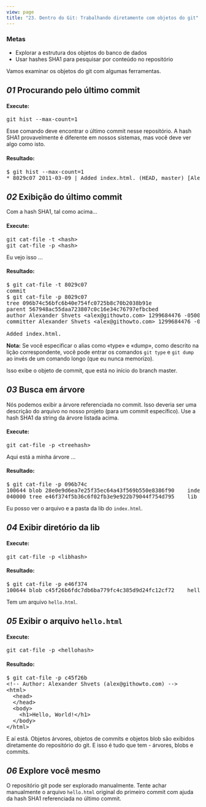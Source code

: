 ```yaml
---
view: page
title: "23. Dentro do Git: Trabalhando diretamente com objetos do git"
---
```


<h3>Metas</h3>

<ul>
<li>Explorar a estrutura dos objetos do banco de dados</li>
<li>Usar hashes SHA1 para pesquisar por conte&uacute;do no reposit&oacute;rio</li>
</ul>

<p>Vamos examinar os objetos do git com algumas ferramentas.</p>

<h2><em>01</em> Procurando pelo &uacute;ltimo commit</h2>

<h4 class="h4-pre">Execute:</h4>

<pre class="instructions">git hist --max-count=1</pre>

<p>Esse comando deve encontrar o &uacute;ltimo commit nesse reposit&oacute;rio. A hash SHA1 provavelmente &eacute; diferente em nossos sistemas, mas voc&ecirc; deve ver algo como isto.</p>

<h4 class="h4-pre">Resultado:</h4>

<pre class="sample">$ git hist --max-count=1
* 8029c07 2011-03-09 | Added index.html. (HEAD, master) [Alexander Shvets]</pre>

<h2><em>02</em> Exibi&ccedil;&atilde;o do &uacute;ltimo commit</h2>

<p>Com a hash SHA1, tal como acima...</p>

<h4 class="h4-pre">Execute:</h4>

<pre class="instructions">git cat-file -t &lt;hash&gt;
git cat-file -p &lt;hash&gt;</pre>

<p>Eu vejo isso ...</p>

<h4 class="h4-pre">Resultado:</h4>

<pre class="sample">$ git cat-file -t 8029c07
commit
$ git cat-file -p 8029c07
tree 096b74c56bfc6b40e754fc0725b8c70b2038b91e
parent 567948ac55daa723807c0c16e34c76797efbcbed
author Alexander Shvets &lt;alex@githowto.com&gt; 1299684476 -0500
committer Alexander Shvets &lt;alex@githowto.com&gt; 1299684476 -0500

Added index.html.</pre>

<p class="note"><strong>Nota:</strong> Se voc&ecirc; especificar o alias como «type» e «dump», como descrito na li&ccedil;&atilde;o correspondente, voc&ecirc; pode entrar os comandos <code>git type</code> e <code>git dump</code> ao inv&eacute;s de um comando longo (que eu nunca memorizo).</p>

<p>Isso exibe o objeto de commit, que est&aacute; no in&iacute;cio do branch master.</p>

<h2><em>03</em> Busca em &aacute;rvore</h2>

<p>N&oacute;s podemos exibir a &aacute;rvore referenciada no commit. Isso deveria ser uma descri&ccedil;&atilde;o do arquivo no nosso projeto (para um commit espec&iacute;fico). Use a hash SHA1 da string da &aacute;rvore listada acima.</p>

<h4 class="h4-pre">Execute:</h4>

<pre class="instructions">git cat-file -p &lt;treehash&gt;</pre>

<p>Aqui est&aacute; a minha &aacute;rvore ...</p>

<h4 class="h4-pre">Resultado:</h4>

<pre class="sample">$ git cat-file -p 096b74c
100644 blob 28e0e9d6ea7e25f35ec64a43f569b550e8386f90	index.html
040000 tree e46f374f5b36c6f02fb3e9e922b79044f754d795	lib</pre>

<p>Eu posso ver o arquivo e a pasta da lib do <code>index.html</code>.</p>

<h2><em>04</em> Exibir diret&oacute;rio da lib</h2>

<h4 class="h4-pre">Execute:</h4>

<pre class="instructions">git cat-file -p &lt;libhash&gt;</pre>

<h4 class="h4-pre">Resultado:</h4>

<pre class="sample">$ git cat-file -p e46f374
100644 blob c45f26b6fdc7db6ba779fc4c385d9d24fc12cf72	hello.html</pre>

<p>Tem um arquivo <code>hello.html</code>.</p>

<h2><em>05</em> Exibir o arquivo <code>hello.html</code></h2>

<h4 class="h4-pre">Execute:</h4>

<pre class="instructions">git cat-file -p &lt;hellohash&gt;</pre>

<h4 class="h4-pre">Resultado:</h4>

<pre class="sample">$ git cat-file -p c45f26b
&lt;!-- Author: Alexander Shvets (alex@githowto.com) --&gt;
&lt;html&gt;
  &lt;head&gt;
  &lt;/head&gt;
  &lt;body&gt;
    &lt;h1&gt;Hello, World!&lt;/h1&gt;
  &lt;/body&gt;
&lt;/html&gt;</pre>

<p>E a&iacute; est&aacute;. Objetos &aacute;rvores, objetos de commits e objetos blob s&atilde;o exibidos diretamente do reposit&oacute;rio do git. E isso &eacute; tudo que tem - &aacute;rvores, blobs e commits.</p>

<h2><em>06</em> Explore voc&ecirc; mesmo</h2>

<p>O reposit&oacute;rio git pode ser explorado manualmente. Tente achar manualmente o arquivo <code>hello.html</code> original do primeiro commit com ajuda da hash SHA1 referenciada no &uacute;ltimo commit.</p>
